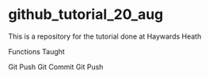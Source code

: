 # github_tutorial_20_aug
 
 This is a repository for the tutorial done at Haywards Heath

 Functions Taught

  Git Push
  Git Commit
  Git Push
